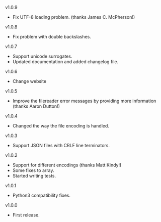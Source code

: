 v1.0.9

- Fix UTF-8 loading problem. (thanks James C. McPherson!)

v1.0.8

- Fix problem with double backslashes.

v1.0.7

- Support unicode surrogates.
- Updated documentation and added changelog file.

v1.0.6

- Change website

v1.0.5

- Improve the filereader error messages by providing more information (thanks Aaron Dutton!)

v1.0.4

- Changed the way the file encoding is handled.

v1.0.3

- Support JSON files with CRLF line terminators.

v1.0.2

- Support for different encodings (thanks Matt Kindy!)
- Some fixes to array.
- Started writing tests.

v1.0.1

- Python3 compatibility fixes.

v1.0.0

- First release.
